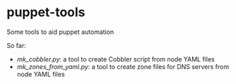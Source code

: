 puppet-tools
============

Some tools to aid puppet automation

So far:

- *mk_cobbler.py*: a tool to create Cobbler script from node
  YAML files
- *mk_zones_from_yaml.py*: a tool to create zone files for
  DNS servers from node YAML files
